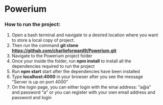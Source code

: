 # Powerium
### How to run the project:
 1. Open a bash terminal and navigate to a desired location where you want to store a local copy of project. 
 2. Then run the command **git clone https://github.com/charlieforward9/Powerium.git**
 3. Navigate to the Powerium project folder
 4. Once your inside the folder, run **npm install** to install all the dependencies required to run the project
 5. Run **npm start** start after the dependencies have been installed
 6. Type **localhost:4000** in your browser after you see the message "Server is up on port 4000"
 7. On the login page, you can either login with the emai address: "a@a" and password "a" or you can register with your own email address and password and login 



